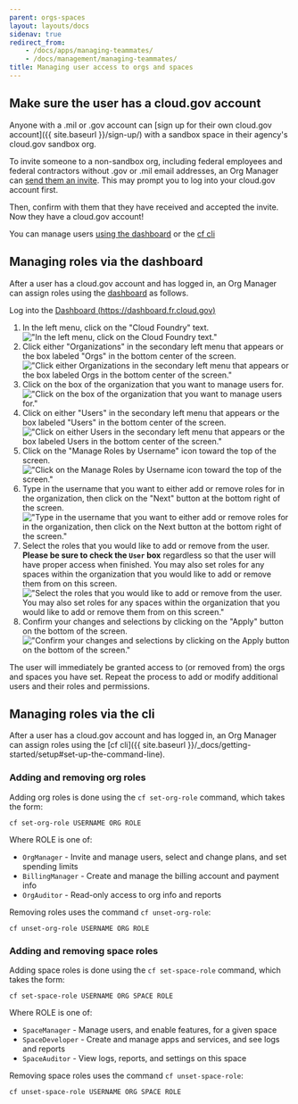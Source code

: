 ```yaml
---
parent: orgs-spaces
layout: layouts/docs
sidenav: true
redirect_from: 
    - /docs/apps/managing-teammates/
    - /docs/management/managing-teammates/
title: Managing user access to orgs and spaces
---
```


## Make sure the user has a cloud.gov account

Anyone with a .mil or .gov account can [sign up for their own cloud.gov account]({{ site.baseurl }}/sign-up/) with a sandbox space in their agency's cloud.gov sandbox org.

To invite someone to a non-sandbox org, including federal employees and federal contractors without .gov or .mil email addresses, an Org Manager can [send them an invite](https://account.fr.cloud.gov/invite). This may prompt you to log into your cloud.gov account first.

Then, confirm with them that they have received and accepted the invite. Now they have a cloud.gov account!

You can manage users [using the dashboard](#managing-roles-via-the-dashboard) or the [cf cli](#managing-roles-via-the-cli)

## Managing roles via the dashboard

After a user has a cloud.gov account and has logged in, an Org Manager can assign roles using the [dashboard](https://dashboard.fr.cloud.gov/) as follows.

Log into the [Dashboard (https://dashboard.fr.cloud.gov)](https://dashboard.fr.cloud.gov)

1. In the left menu, click on the "Cloud Foundry" text.
!["In the left menu, click on the Cloud Foundry text."]({{site.baseurl}}/assets/images/content/roles-01-open-cloud-foundry.png)
1. Click either "Organizations" in the secondary left menu that appears or the box labeled "Orgs" in the bottom center of the screen.
!["Click either Organizations in the secondary left menu that appears or the box labeled Orgs in the bottom center of the screen."]({{site.baseurl}}/assets/images/content/roles-02-open-organizations.png)
1. Click on the box of the organization that you want to manage users for.
!["Click on the box of the organization that you want to manage users for."]({{site.baseurl}}/assets/images/content/roles-03-select-organization.png)
1. Click on either "Users" in the secondary left menu that appears or the box labeled "Users" in the bottom center of the screen.
!["Click on either Users in the secondary left menu that appears or the box labeled Users in the bottom center of the screen."]({{site.baseurl}}/assets/images/content/roles-04-open-users.png)
1. Click on the "Manage Roles by Username" icon toward the top of the screen.
!["Click on the Manage Roles by Username icon toward the top of the screen."]({{site.baseurl}}/assets/images/content/roles-05-open-manage-users.png)
1. Type in the username that you want to either add or remove roles for in the organization, then click on the "Next" button at the bottom right of the screen.
!["Type in the username that you want to either add or remove roles for in the organization, then click on the Next button at the bottom right of the screen."]({{site.baseurl}}/assets/images/content/roles-06-specify-username.png)
1. Select the roles that you would like to add or remove from the user. **Please be sure to check the `User` box** regardless so that the user will have proper access when finished.  You may also set roles for any spaces within the organization that you would like to add or remove them from on this screen.
!["Select the roles that you would like to add or remove from the user.  You may also set roles for any spaces within the organization that you would like to add or remove them from on this screen."]({{site.baseurl}}/assets/images/content/roles-07-select-roles.png)
1. Confirm your changes and selections by clicking on the "Apply" button on the bottom of the screen.
!["Confirm your changes and selections by clicking on the Apply button on the bottom of the screen."]({{site.baseurl}}/assets/images/content/roles-08-confirm-changes.png)

The user will immediately be granted access to (or removed from) the orgs and spaces you have set. Repeat the process to add or modify additional users and their roles and permissions.

## Managing roles via the cli

After a user has a cloud.gov account and has logged in, an Org Manager can assign roles using the [cf cli]({{ site.baseurl }}/_docs/getting-started/setup#set-up-the-command-line).

### Adding and removing org roles

Adding org roles is done using the `cf set-org-role` command, which takes the form:

```
cf set-org-role USERNAME ORG ROLE
```

Where ROLE is one of:
  - `OrgManager` - Invite and manage users, select and change plans, and set spending limits
  - `BillingManager` - Create and manage the billing account and payment info
  - `OrgAuditor` - Read-only access to org info and reports

Removing roles uses the command `cf unset-org-role`:

```
cf unset-org-role USERNAME ORG ROLE
```

### Adding and removing space roles

Adding space roles is done using the `cf set-space-role` command, which takes the form:

```
cf set-space-role USERNAME ORG SPACE ROLE
```

Where ROLE is one of:
  - `SpaceManager` - Manage users, and enable features, for a given space
  - `SpaceDeveloper` - Create and manage apps and services, and see logs and reports
  - `SpaceAuditor` - View logs, reports, and settings on this space

Removing space roles uses the command `cf unset-space-role`:

```
cf unset-space-role USERNAME ORG SPACE ROLE
```
